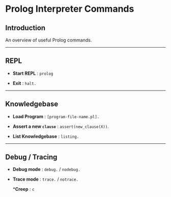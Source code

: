 # Prolog Interpreter Commands

## Introduction

An overview of useful Prolog commands.

---

## REPL

* __Start REPL__ : `prolog`

* __Exit__ : `halt.`

---

## Knowledgebase

* __Load Program__ : `[program-file-name.pl].`

* __Assert a new `clause`__ : `assert(new_clause(X))`.

* __List Knowledgebase__ : `listing.`

---

## Debug / Tracing

* __Debug mode__ : `debug.` / `nodebug.`

* __Trace mode__ : `trace.` / `notrace.`

    *__Creep__ : `c`